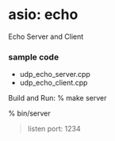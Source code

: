 asio: echo
===============

Echo Server and Client


### sample code
-  udp_echo_server.cpp
-  udp_echo_client.cpp


Build and Run:
% make server

% bin/server
> listen port: 1234

